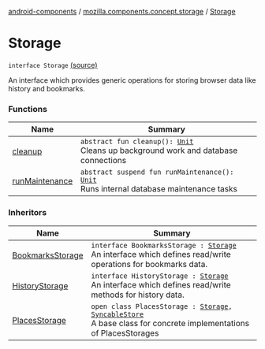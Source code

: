 [android-components](../../index.md) / [mozilla.components.concept.storage](../index.md) / [Storage](./index.md)

# Storage

`interface Storage` [(source)](https://github.com/mozilla-mobile/android-components/blob/master/components/concept/storage/src/main/java/mozilla/components/concept/storage/Storage.kt#L10)

An interface which provides generic operations for storing browser data like history and bookmarks.

### Functions

| Name | Summary |
|---|---|
| [cleanup](cleanup.md) | `abstract fun cleanup(): `[`Unit`](https://kotlinlang.org/api/latest/jvm/stdlib/kotlin/-unit/index.html)<br>Cleans up background work and database connections |
| [runMaintenance](run-maintenance.md) | `abstract suspend fun runMaintenance(): `[`Unit`](https://kotlinlang.org/api/latest/jvm/stdlib/kotlin/-unit/index.html)<br>Runs internal database maintenance tasks |

### Inheritors

| Name | Summary |
|---|---|
| [BookmarksStorage](../-bookmarks-storage/index.md) | `interface BookmarksStorage : `[`Storage`](./index.md)<br>An interface which defines read/write operations for bookmarks data. |
| [HistoryStorage](../-history-storage/index.md) | `interface HistoryStorage : `[`Storage`](./index.md)<br>An interface which defines read/write methods for history data. |
| [PlacesStorage](../../mozilla.components.browser.storage.sync/-places-storage/index.md) | `open class PlacesStorage : `[`Storage`](./index.md)`, `[`SyncableStore`](../../mozilla.components.concept.sync/-syncable-store/index.md)<br>A base class for concrete implementations of PlacesStorages |
